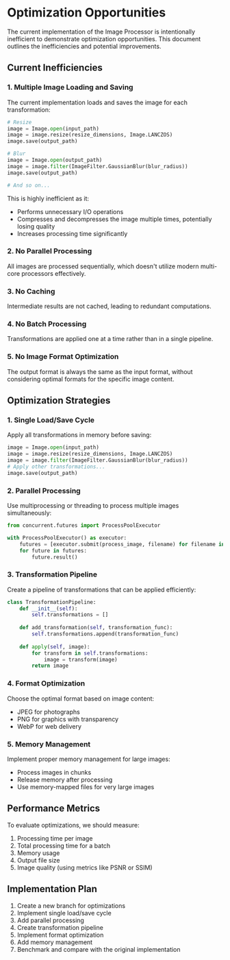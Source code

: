 # Optimization Opportunities

The current implementation of the Image Processor is intentionally inefficient to demonstrate optimization opportunities. This document outlines the inefficiencies and potential improvements.

## Current Inefficiencies

### 1. Multiple Image Loading and Saving

The current implementation loads and saves the image for each transformation:

```python
# Resize
image = Image.open(input_path)
image = image.resize(resize_dimensions, Image.LANCZOS)
image.save(output_path)

# Blur
image = Image.open(output_path)
image = image.filter(ImageFilter.GaussianBlur(blur_radius))
image.save(output_path)

# And so on...
```

This is highly inefficient as it:
- Performs unnecessary I/O operations
- Compresses and decompresses the image multiple times, potentially losing quality
- Increases processing time significantly

### 2. No Parallel Processing

All images are processed sequentially, which doesn't utilize modern multi-core processors effectively.

### 3. No Caching

Intermediate results are not cached, leading to redundant computations.

### 4. No Batch Processing

Transformations are applied one at a time rather than in a single pipeline.

### 5. No Image Format Optimization

The output format is always the same as the input format, without considering optimal formats for the specific image content.

## Optimization Strategies

### 1. Single Load/Save Cycle

Apply all transformations in memory before saving:

```python
image = Image.open(input_path)
image = image.resize(resize_dimensions, Image.LANCZOS)
image = image.filter(ImageFilter.GaussianBlur(blur_radius))
# Apply other transformations...
image.save(output_path)
```

### 2. Parallel Processing

Use multiprocessing or threading to process multiple images simultaneously:

```python
from concurrent.futures import ProcessPoolExecutor

with ProcessPoolExecutor() as executor:
    futures = [executor.submit(process_image, filename) for filename in filenames]
    for future in futures:
        future.result()
```

### 3. Transformation Pipeline

Create a pipeline of transformations that can be applied efficiently:

```python
class TransformationPipeline:
    def __init__(self):
        self.transformations = []
        
    def add_transformation(self, transformation_func):
        self.transformations.append(transformation_func)
        
    def apply(self, image):
        for transform in self.transformations:
            image = transform(image)
        return image
```

### 4. Format Optimization

Choose the optimal format based on image content:
- JPEG for photographs
- PNG for graphics with transparency
- WebP for web delivery

### 5. Memory Management

Implement proper memory management for large images:
- Process images in chunks
- Release memory after processing
- Use memory-mapped files for very large images

## Performance Metrics

To evaluate optimizations, we should measure:
1. Processing time per image
2. Total processing time for a batch
3. Memory usage
4. Output file size
5. Image quality (using metrics like PSNR or SSIM)

## Implementation Plan

1. Create a new branch for optimizations
2. Implement single load/save cycle
3. Add parallel processing
4. Create transformation pipeline
5. Implement format optimization
6. Add memory management
7. Benchmark and compare with the original implementation